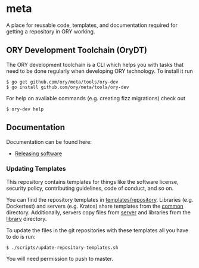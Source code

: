 # meta

A place for reusable code, templates, and documentation required for getting a repository in ORY working.

## ORY Development Toolchain (OryDT)

The ORY development toolchain is a CLI which helps you with tasks that need to be done regularly when developing
ORY technology. To install it run

```shell script
$ go get github.com/ory/meta/tools/ory-dev
$ go install github.com/ory/meta/tools/ory-dev
```

For help on available commands (e.g. creating fizz migrations) check out

```
$ ory-dev help
```

## Documentation

Documentation can be found here:

- [Releasing software](./docs/releasing.md)

### Updating Templates

This repository contains templates for things like the software license, security policy, contributing guidelines,
code of conduct, and so on.

You can find the repository templates in [templates/repository](./templates/repository). Libraries (e.g. Dockertest)
and servers (e.g. Kratos) share templates from the [common](./templates/repository/common) directory. Additionally,
servers copy files from [server](./templates/repository/server) and libraries from the
[library](./templates/repository/library) directory.

To update the files in the git repositories with these templates all you have to do is run:

```
$ ./scripts/update-repository-templates.sh
```

You will need permission to push to master.
